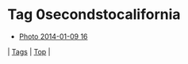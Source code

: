 <!--
title: Tag 0secondstocalifornia
date: 2020-06-28T15:26:59.319Z
tags:
-->
# Tag 0secondstocalifornia

 * [Photo 2014-01-09 16](72774271235.md)

| [Tags](tags.md) | [Top](index.md) |
